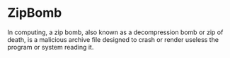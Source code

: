 # ZipBomb
In computing, a zip bomb, also known as a decompression bomb or zip of death, is a malicious archive file designed to crash or render useless the program or system reading it.
